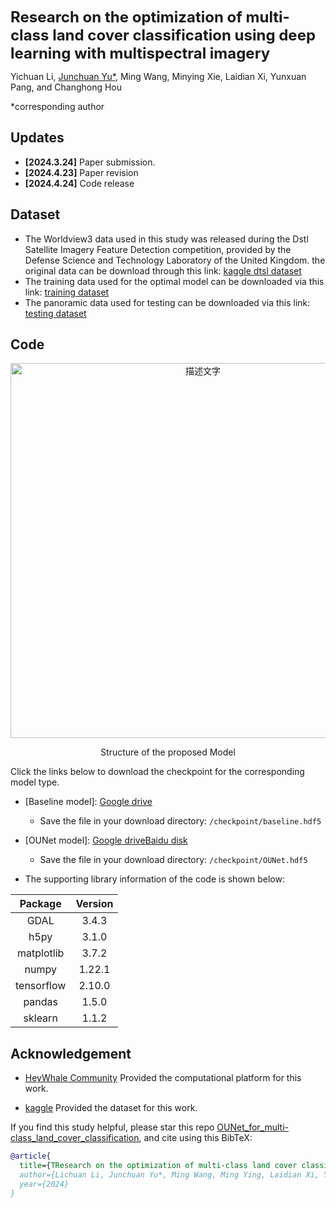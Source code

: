 
<font size='5'>**Research on the optimization of multi-class land cover classification using deep learning with multispectral imagery**</font>


Yichuan Li, [Junchuan Yu*](https://github.com/JunchuanYu), Ming Wang, Minying Xie, Laidian Xi, Yunxuan Pang, and Changhong Hou

*corresponding author

## Updates
* **[2024.3.24]** Paper submission.
* **[2024.4.23]** Paper revision
* **[2024.4.24]** Code release


## Dataset
* The Worldview3 data used in this study was released during the Dstl Satellite Imagery Feature Detection competition, provided by the Defense Science and Technology Laboratory of the United Kingdom. the original data can be download through this link: [kaggle dtsl dataset](https://www.kaggle.com/c/dstl-satellite-imagery-feature-detection/data) 
* The training data used for the optimal model can be downloaded via this link: [training dataset](https://drive.google.com/file/d/1Bgc09QiLkD6Q_yeJIUWT_dX4-qwYJ-45/view?usp=sharing)
* The panoramic data used for testing can be downloaded via this link: [testing dataset](https://drive.google.com/file/d/1PXazNEqBFySvvvPYxQVijx_9RdprFtDw/view?usp=sharing)

## Code

<div align="center">
    <img src="https://dunazo.oss-cn-beijing.aliyuncs.com/blog/network_revise3-04.jpg" width="600"  alt="描述文字">
</div>

<div align="center">

Structure of the proposed Model
</div>


Click the links below to download the checkpoint for the corresponding model type.

- [Baseline model]: [Google drive](https://drive.google.com/file/d/1zRdvWVNoyKhaHXjm3h85jTPgLgsLSjVy/view?usp=sharing)
  + Save the file in your download directory: `/checkpoint/baseline.hdf5`

- [OUNet model]: [Google drive](https://drive.google.com/file/d/1Vih_1mTQOE9BD-k0dAtwERiUm7OWhhVz/view?usp=sharing)[Baidu disk]()
  + Save the file in your download directory: `/checkpoint/OUNet.hdf5`

+ The supporting library information of the code is shown below:

<div align="center">

| Package                   | Version |
|:-------------------------:|:-------:|
| GDAL                      | 3.4.3   |
| h5py                      | 3.1.0   |
| matplotlib                | 3.7.2   |
| numpy                     | 1.22.1  |
| tensorflow                | 2.10.0  |
| pandas                    | 1.5.0   |
| sklearn                   | 1.1.2   |

</div>

## Acknowledgement
*  [HeyWhale Community](https://www.heywhale.com)  Provided the computational platform for this work.
+ [kaggle](https://www.kaggle.com)  Provided the dataset  for this work.

If you find this study helpful, please star this repo [OUNet_for_multi-class_land_cover_classification](https://github.com/JunchuanYu/OUNet_for_multi-class_land_cover_classification), and cite using this BibTeX:

```bibtex
@article{
  title={TResearch on the optimization of multi-class land cover classification using deep learning with multispectral imagery},
  author={Lichuan Li, Junchuan Yu*, Ming Wang, Ming Ying, Laidian Xi, Yunxuan Pang, and Changhong Hou}
  year={2024}
}
```

